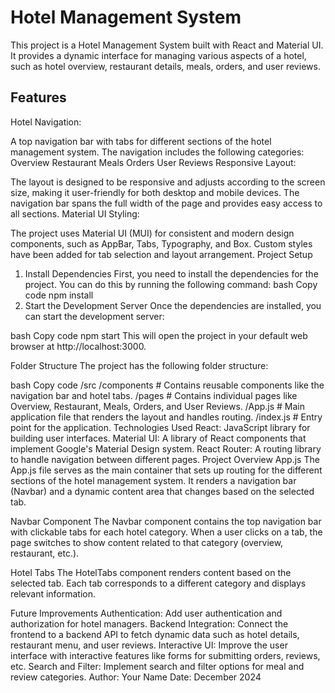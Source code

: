 # Hotel Management System

This project is a Hotel Management System built with React and Material UI. It provides a dynamic interface for managing various aspects of a hotel, such as hotel overview, restaurant details, meals, orders, and user reviews.

## Features

Hotel Navigation:

A top navigation bar with tabs for different sections of the hotel management system.
The navigation includes the following categories:
Overview
Restaurant
Meals
Orders
User Reviews
Responsive Layout:

The layout is designed to be responsive and adjusts according to the screen size, making it user-friendly for both desktop and mobile devices.
The navigation bar spans the full width of the page and provides easy access to all sections.
Material UI Styling:

The project uses Material UI (MUI) for consistent and modern design components, such as AppBar, Tabs, Typography, and Box.
Custom styles have been added for tab selection and layout arrangement.
Project Setup

1. Install Dependencies
First, you need to install the dependencies for the project. You can do this by running the following command:
bash
Copy code
npm install
2. Start the Development Server
Once the dependencies are installed, you can start the development server:

bash
Copy code
npm start
This will open the project in your default web browser at http://localhost:3000.

Folder Structure
The project has the following folder structure:

bash
Copy code
/src
  /components        # Contains reusable components like the navigation bar and hotel tabs.
  /pages             # Contains individual pages like Overview, Restaurant, Meals, Orders, and User Reviews.
  /App.js            # Main application file that renders the layout and handles routing.
  /index.js          # Entry point for the application.
Technologies Used
React: JavaScript library for building user interfaces.
Material UI: A library of React components that implement Google's Material Design system.
React Router: A routing library to handle navigation between different pages.
Project Overview
App.js
The App.js file serves as the main container that sets up routing for the different sections of the hotel management system. It renders a navigation bar (Navbar) and a dynamic content area that changes based on the selected tab.

Navbar Component
The Navbar component contains the top navigation bar with clickable tabs for each hotel category. When a user clicks on a tab, the page switches to show content related to that category (overview, restaurant, etc.).

Hotel Tabs
The HotelTabs component renders content based on the selected tab. Each tab corresponds to a different category and displays relevant information.

Future Improvements
Authentication: Add user authentication and authorization for hotel managers.
Backend Integration: Connect the frontend to a backend API to fetch dynamic data such as hotel details, restaurant menu, and user reviews.
Interactive UI: Improve the user interface with interactive features like forms for submitting orders, reviews, etc.
Search and Filter: Implement search and filter options for meal and review categories.
Author: Your Name
Date: December 2024
